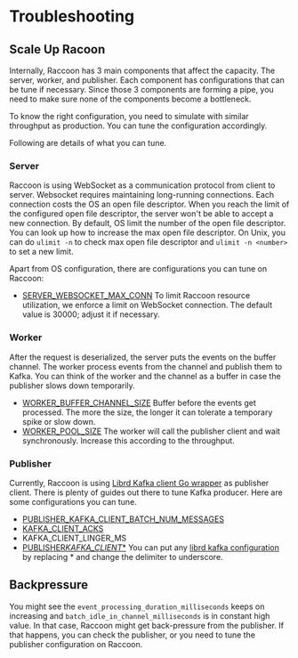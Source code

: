 # Troubleshooting

## Scale Up Racoon

Internally, Raccoon has 3 main components that affect the capacity. The server, worker, and publisher. Each component has configurations that can be tune if necessary. Since those 3 components are forming a pipe, you need to make sure none of the components become a bottleneck.

To know the right configuration, you need to simulate with similar throughput as production. You can tune the configuration accordingly.

Following are details of what you can tune.

### Server

Raccoon is using WebSocket as a communication protocol from client to server. Websocket requires maintaining long-running connections. Each connection costs the OS an open file descriptor. When you reach the limit of the configured open file descriptor, the server won't be able to accept a new connection. By default, OS limit the number of the open file descriptor. You can look up how to increase the max open file descriptor. On Unix, you can do `ulimit -n` to check max open file descriptor and `ulimit -n <number>` to set a new limit.

Apart from OS configuration, there are configurations you can tune on Raccoon:

- [SERVER_WEBSOCKET_MAX_CONN](reference/configurations.md#server_websocket_max_conn) To limit Raccoon resource utilization, we enforce a limit on WebSocket connection. The default value is 30000; adjust it if necessary.

### Worker

After the request is deserialized, the server puts the events on the buffer channel. The worker process events from the channel and publish them to Kafka. You can think of the worker and the channel as a buffer in case the publisher slows down temporarily.

- [WORKER_BUFFER_CHANNEL_SIZE](reference/configurations.md#worker_buffer_channel_size) Buffer before the events get processed. The more the size, the longer it can tolerate a temporary spike or slow down.
- [WORKER_POOL_SIZE](reference/configurations.md#worker_pool_size) The worker will call the publisher client and wait synchronously. Increase this according to the throughput.

### Publisher

Currently, Raccoon is using [Librd Kafka client Go wrapper](https://github.com/confluentinc/confluent-kafka-go) as publisher client. There is plenty of guides out there to tune Kafka producer. Here are some configurations you can tune.

- [PUBLISHER_KAFKA_CLIENT_BATCH_NUM_MESSAGES](https://github.com/edenhill/librdkafka/blob/master/CONFIGURATION.md)
- [KAFKA_CLIENT_ACKS](reference/configurations.md#publisher_kafka_client_acks)
- KAFKA_CLIENT_LINGER_MS
- [PUBLISHER*KAFKA_CLIENT*\*](reference/configurations.md#publisher_kafka_client_) You can put any [librd kafka configuration](https://github.com/edenhill/librdkafka/blob/master/CONFIGURATION.md) by replacing \* and change the delimiter to underscore.

## Backpressure

You might see the `event_processing_duration_milliseconds` keeps on increasing and `batch_idle_in_channel_milliseconds` is in constant high value. In that case, Raccoon might get back-pressure from the publisher. If that happens, you can check the publisher, or you need to tune the publisher configuration on Raccoon.
